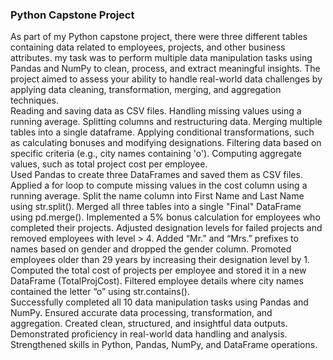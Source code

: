 ### Python Capstone Project
As part of my Python capstone project, there were three different tables containing data related to employees, projects, and other business attributes. my task was to perform multiple data manipulation tasks using Pandas and NumPy to clean, process, and extract meaningful insights.
The project aimed to assess your ability to handle real-world data challenges by applying data cleaning, transformation, merging, and aggregation techniques.<br/>
Reading and saving data as CSV files.
Handling missing values using a running average.
Splitting columns and restructuring data.
Merging multiple tables into a single dataframe.
Applying conditional transformations, such as calculating bonuses and modifying designations.
Filtering data based on specific criteria (e.g., city names containing 'o').
Computing aggregate values, such as total project cost per employee.<br/>
Used Pandas to create three DataFrames and saved them as CSV files.
Applied a for loop to compute missing values in the cost column using a running average.
Split the name column into First Name and Last Name using str.split().
Merged all three tables into a single "Final" DataFrame using pd.merge().
Implemented a 5% bonus calculation for employees who completed their projects.
Adjusted designation levels for failed projects and removed employees with level > 4.
Added “Mr.” and “Mrs.” prefixes to names based on gender and dropped the gender column.
Promoted employees older than 29 years by increasing their designation level by 1.
Computed the total cost of projects per employee and stored it in a new DataFrame (TotalProjCost).
Filtered employee details where city names contained the letter “o” using str.contains().<br/>
Successfully completed all 10 data manipulation tasks using Pandas and NumPy.
Ensured accurate data processing, transformation, and aggregation.
Created clean, structured, and insightful data outputs.
Demonstrated proficiency in real-world data handling and analysis.
Strengthened skills in Python, Pandas, NumPy, and DataFrame operations.<br/>
